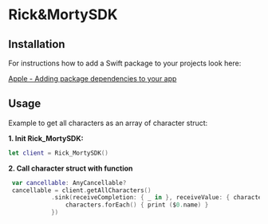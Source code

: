 # Rick&MortySDK

<!-- INSTALLATION -->
## Installation

For instructions how to add a Swift package to your projects look here:

[Apple - Adding package dependencies to your app](https://developer.apple.com/documentation/xcode/adding_package_dependencies_to_your_app)


<!-- USAGE EXAMPLES -->
## Usage

Example to get all characters as an array of character struct:

**1. Init Rick_MortySDK:**
```swift
let client = Rick_MortySDK()
```

**2. Call character struct with function**
```swift
 var cancellable: AnyCancellable?
 cancellable = client.getAllCharacters()
            .sink(receiveCompletion: { _ in }, receiveValue: { characters in
                characters.forEach() { print ($0.name) }
            })
```
